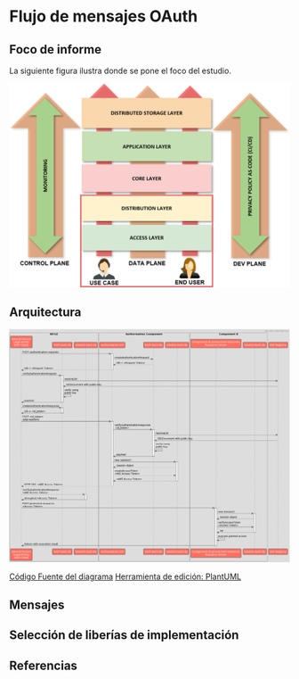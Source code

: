 # Flujo de mensajes OAuth

## Foco de informe

La siguiente figura ilustra donde se pone el foco del estudio.

   ![alt text](./img/focus.png "Focus")

## Arquitectura

   ![alt text](./img/did-oidc_siop_v2.png "Focus")

   [Código Fuente del diagrama](./img/DID-OIDC_SIOP_sequence_diagram.txt)
   [Herramienta de edición: PlantUML](https://plantuml.com/)

## Mensajes

## Selección de liberías de implementación



## Referencias